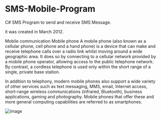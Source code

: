 # SMS-Mobile-Program
C# SMS Program to send and receive SMS Message.


it was created in March 2012.

Mobile communication
Mobile phone 
A mobile phone (also known as a cellular phone, cell phone and a hand phone) is a device that can make and receive telephone calls over a radio link whilst moving around a wide geographic area. It does so by connecting to a cellular network provided by a mobile phone operator, allowing access to the public telephone network. By contrast, a cordless telephone is used only within the short range of a single, private base station.
	
In addition to telephony, modern mobile phones also support a wide variety of other services such as text messaging, MMS, email, Internet access, short-range wireless communications (infrared, Bluetooth), business applications, gaming and photography. Mobile phones that offer these and more general computing capabilities are referred to as smartphones.

![image](https://user-images.githubusercontent.com/26040529/123972114-dd9b0280-d9ba-11eb-8792-fb9565efa2d2.png)


